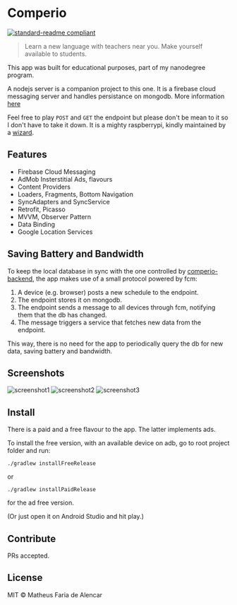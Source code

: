 # Comperio

[![standard-readme compliant](https://img.shields.io/badge/readme%20style-standard-brightgreen.svg?style=flat-square)](https://github.com/RichardLitt/standard-readme)

> Learn a new language with teachers near you. Make yourself available to students.

This app was built for educational purposes, part of my nanodegree program.

A nodejs server is a companion project to this one. It is a firebase cloud messaging server and handles persistance on mongodb. More information [here](https://github.com/tfalencar)

Feel free to play `POST` and `GET` the endpoint but please don't be mean to it so I don't have to take it down. It is a mighty raspberrypi, kindly maintained by a [wizard](https://github.com/tfalencar).

## Features

- Firebase Cloud Messaging
- AdMob Insterstitial Ads, flavours
- Content Providers
- Loaders, Fragments, Bottom Navigation
- SyncAdapters and SyncService
- Retrofit, Picasso
- MVVM, Observer Pattern
- Data Binding
- Google Location Services

## Saving Battery and Bandwidth

To keep the local database in sync with the one controlled by [comperio-backend](https://github.com/tfalencar), the app makes use of a small protocol powered by fcm:

1. A device (e.g. browser) posts a new schedule to the endpoint.
2. The endpoint stores it on mongodb.
3. The endpoint sends a message to all devices through fcm, notifying them that the db has changed.
4. The message triggers a service that fetches new data from the endpoint.

This way, there is no need for the app to periodically query the db for new data, saving battery and bandwidth.

## Screenshots
![screenshot1](https://raw.githubusercontent.com/mtsalenc/comperio/master/docs/screenshots/Screenshot_20171219-210847.png)
![screenshot2](https://raw.githubusercontent.com/mtsalenc/comperio/master/docs/screenshots/Screenshot_20171219-214927.png)
![screenshot3](https://raw.githubusercontent.com/mtsalenc/comperio/master/docs/screenshots/Screenshot_20171219-210823.png)


## Install

There is a paid and a free flavour to the app. The latter implements ads.

To install the free version, with an available device on adb, go to root project folder and run:

```
./gradlew installFreeRelease
```
or
```
./gradlew installPaidRelease
```
for the ad free version.

(Or just open it on Android Studio and hit play.)

## Contribute

PRs accepted.

## License

MIT © Matheus Faria de Alencar
